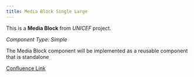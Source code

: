 ```yaml
---
title: Media Block Single Large
---
```


This is a **Media Block** from *UNICEF* project.

*Component Type: Simple*

The Media Block component will be implemented as a reusable component that is standalone


[Confluence Link](https://confluence.mirum.agency:8443/display/UDTP4/Component+Matrix#ComponentMatrix-MediaBlock)

